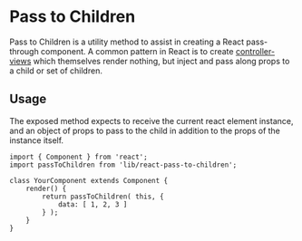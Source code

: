 Pass to Children
================

Pass to Children is a utility method to assist in creating a React pass-through component. A common pattern in React is to create [controller-views](https://facebook.github.io/flux/docs/overview.html#views-and-controller-views) which themselves render nothing, but inject and pass along props to a child or set of children.

## Usage

The exposed method expects to receive the current react element instance, and an object of props to pass to the child in addition to the props of the instance itself.

```es6
import { Component } from 'react';
import passToChildren from 'lib/react-pass-to-children';

class YourComponent extends Component {
	render() {
		return passToChildren( this, { 
			data: [ 1, 2, 3 ]
		} );
	}
}
```
